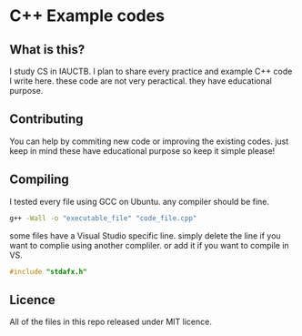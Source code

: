 # C++ Example codes
## What is this?
I study CS in IAUCTB. I plan to share every practice and example C++ code I write here. these code are not very peractical. they have educational purpose.

## Contributing
You can help by commiting new code or improving the existing codes. just keep in mind these have educational purpose so keep it simple please!

## Compiling
I tested every file using GCC on Ubuntu. any compiler should be fine.
```bash
g++ -Wall -o "executable_file" "code_file.cpp"
```

some files have a Visual Studio specific line. simply delete the line if you want to complie using another compliler. or add it if you want to compile in VS.
```c++
#include "stdafx.h"
```

## Licence
All of the files in this repo released under MIT licence.
